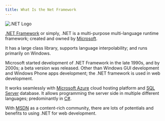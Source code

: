 ```yaml
---
title: What Is the Net Framework
---
```

![.NET Logo](//discourse-user-assets.s3.amazonaws.com/original/2X/7/7068b1111104197f2692a98aec00f388e09e9ab5.png)

[.NET Framework](https://www.microsoft.com/net) or simply, .NET is a multi-purpose multi-language runtime framework; created and owned by [Microsoft](https://www.microsoft.com).

It has a large class library, supports language interpolability; and runs primarily on Windows.

Microsoft started development of .NET Framework in the late 1990s, and by 2000s; a beta version was released. Other than Windows GUI development and Windows Phone apps development; the .NET framework is used in web development.

It works seamlessly with [Microsoft Azure](https://azure.microsoft.com/en-us/) cloud hosting platform and [SQL Server](https://www.microsoft.com/en-us/server-cloud/products/sql-server/) database. It allows programming the server side in multiple different languages; predominantly in [C#](https://msdn.microsoft.com/en-us/library/67ef8sbd.aspx).

With [MSDN](https://msdn.microsoft.com/en-us/default.aspx) as a content-rich community, there are lots of potentials and benefits to using .NET for web development.